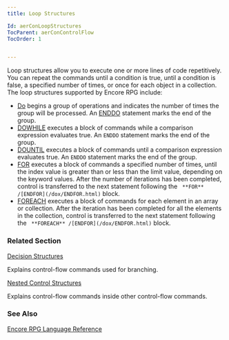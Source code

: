 ```yaml
---
title: Loop Structures

Id: aerConLoopStructures
TocParent: aerConControlFlow
TocOrder: 1


---
```


Loop structures allow you to execute one or more lines of code repetitively. You can repeat the commands until a condition is true, until a condition is false, a specified number of times, or once for each object in a collection. The loop structures supported by Encore RPG include: 

- [Do](DO.html) begins a group of operations and indicates the number
                of times the group will be processed.  An [ENDDO](/dox/ENDDO.html)
                statement marks the end of the group.
- [DOWHILE](/dox/DOWHILE.html) executes a block of commands while a
                comparison expression evaluates true. An ```ENDDO```
                statement marks the end of the group.
- [DOUNTIL](/dox/DOUNTIL.html) executes a block of commands until a
                comparison expression evaluates true.  An ```ENDDO```
                statement marks the end of the group.
- [FOR](/dox/FOR.html) executes a block of commands a specified number
                of times, until the index value is greater than or less than the limit value,
                depending on the keyword values.  After the number of iterations has been
                completed, control is transferred to the next statement following the ``` **FOR** /[ENDFOR](/dox/ENDFOR.html)```
                block.
- [FOREACH](/dox/FOREACH.html) executes a block of commands for each
                element in an array or collection.  After the iteration has been
                completed for all the elements in the collection, control is transferred to the
                next statement following the ``` **FOREACH** /[ENDFOR](/dox/ENDFOR.html)```
                block.

### Related Section

[Decision Structures](DecisionStructures.html)

Explains control-flow commands used for branching.


[Nested Control Structures](NestedControlOpCodes.html)

Explains control-flow commands inside other control-flow commands.


### See Also
[Encore RPG Language Reference](ecrLrfLangRefMain.html) 
